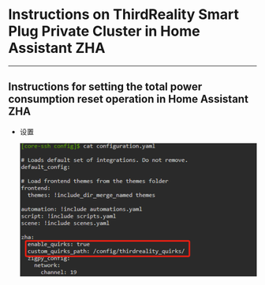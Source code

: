 # **Instructions on ThirdReality Smart Plug Private Cluster in Home Assistant ZHA**

----  

## Instructions for setting the total power consumption reset operation in Home Assistant ZHA

- 设置
  
  ![](.\assets\mdpicture\config_configuration.yaml.png)
